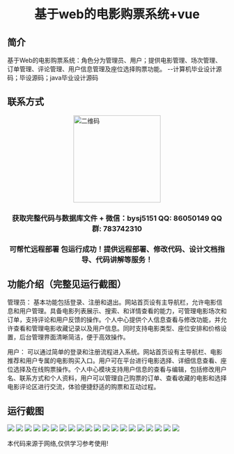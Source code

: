 <p><h1 align="center">基于web的电影购票系统+vue</h1></p>

## 简介
基于Web的电影购票系统：角色分为管理员、用户；提供电影管理、场次管理、订单管理、评论管理、用户信息管理及座位选择购票功能。    --计算机毕业设计源码；毕设源码；java毕业设计源码


## 联系方式
<img src="https://bs-1329754181.cos.ap-shanghai.myqcloud.com/wx.jpg" alt="二维码" style="display: block; margin: 0 auto;" width="200px">
<p><h3 align="center">获取完整代码与数据库文件 + 微信：bysj5151 QQ: 86050149 QQ群: 783742310</h3></p>
<p><h3 align="center">可帮忙远程部署 包运行成功！提供远程部署、修改代码、设计文档指导、代码讲解等服务！</h3></p>

## 功能介绍（完整见运行截图）
管理员： 基本功能包括登录、注册和退出。网站首页设有主导航栏，允许电影信息和用户管理。具备电影列表展示、搜索、和详情查看的能力，可管理电影场次和订单，支持评论和用户反馈的操作。个人中心提供个人信息查看与修改功能，并允许查看和管理电影收藏记录以及用户信息。同时支持电影类型、座位安排和价格设置，后台管理界面清晰简洁，便于高效操作。

用户： 可以通过简单的登录和注册流程进入系统。网站首页设有主导航栏、电影推荐和用户专属的电影购买入口。用户可在平台进行电影选择、详细信息查看、座位选择及在线购票操作。个人中心模块支持用户信息的查看与编辑，包括修改用户名、联系方式和个人资料，用户可以管理自己购票的订单、查看收藏的电影和选择电影评论区进行交流，体验便捷舒适的购票和互动过程。


## 运行截图
![](https://bs-1329754181.cos.ap-shanghai.myqcloud.com/ssm/WebMovieTicketingSystem/img/001.jpg)
![](https://bs-1329754181.cos.ap-shanghai.myqcloud.com/ssm/WebMovieTicketingSystem/img/002.jpg)
![](https://bs-1329754181.cos.ap-shanghai.myqcloud.com/ssm/WebMovieTicketingSystem/img/003.jpg)
![](https://bs-1329754181.cos.ap-shanghai.myqcloud.com/ssm/WebMovieTicketingSystem/img/004.jpg)
![](https://bs-1329754181.cos.ap-shanghai.myqcloud.com/ssm/WebMovieTicketingSystem/img/005.jpg)
![](https://bs-1329754181.cos.ap-shanghai.myqcloud.com/ssm/WebMovieTicketingSystem/img/006.jpg)
![](https://bs-1329754181.cos.ap-shanghai.myqcloud.com/ssm/WebMovieTicketingSystem/img/007.jpg)
![](https://bs-1329754181.cos.ap-shanghai.myqcloud.com/ssm/WebMovieTicketingSystem/img/008.jpg)
![](https://bs-1329754181.cos.ap-shanghai.myqcloud.com/ssm/WebMovieTicketingSystem/img/009.jpg)
![](https://bs-1329754181.cos.ap-shanghai.myqcloud.com/ssm/WebMovieTicketingSystem/img/010.jpg)
![](https://bs-1329754181.cos.ap-shanghai.myqcloud.com/ssm/WebMovieTicketingSystem/img/011.jpg)
![](https://bs-1329754181.cos.ap-shanghai.myqcloud.com/ssm/WebMovieTicketingSystem/img/012.jpg)
![](https://bs-1329754181.cos.ap-shanghai.myqcloud.com/ssm/WebMovieTicketingSystem/img/013.jpg)
![](https://bs-1329754181.cos.ap-shanghai.myqcloud.com/ssm/WebMovieTicketingSystem/img/014.jpg)
![](https://bs-1329754181.cos.ap-shanghai.myqcloud.com/ssm/WebMovieTicketingSystem/img/015.jpg)
![](https://bs-1329754181.cos.ap-shanghai.myqcloud.com/ssm/WebMovieTicketingSystem/img/016.jpg)
![](https://bs-1329754181.cos.ap-shanghai.myqcloud.com/ssm/WebMovieTicketingSystem/img/017.jpg)
![](https://bs-1329754181.cos.ap-shanghai.myqcloud.com/ssm/WebMovieTicketingSystem/img/018.jpg)
![](https://bs-1329754181.cos.ap-shanghai.myqcloud.com/ssm/WebMovieTicketingSystem/img/019.jpg)
![](https://bs-1329754181.cos.ap-shanghai.myqcloud.com/ssm/WebMovieTicketingSystem/img/020.jpg)

<p>本代码来源于网络,仅供学习参考使用!</p>
